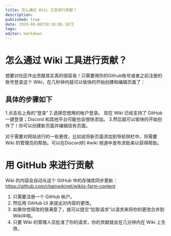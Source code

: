 ```yaml
---
title: 怎么通过 Wiki 工具进行贡献？
description: 
published: true
date: 2020-09-06T10:10:06.187Z
tags: 
editor: markdown
---
```


# 怎么通过 Wiki 工具进行贡献？

想要对社区作出贡献其实真的很容易！只需要用你的Github账号或者之前注册的账号登录这个 Wiki，在几秒钟内就可以愉快的开始创建和编辑页面了：

## 具体的步骤如下

1.点击右上角的“登录”
2.选择您想用的帐户登录。 现在 Wiki 已经支持了 GitHub 一键登录；Discord 和其他平台可能也会很快添加。
3.然后就可以愉快的开始创作了！你可以创建新页面并编辑现有页面。

对于需要对网站进行的一些更改，比如说将新页面添加到导航侧栏中，将需要 Wiki 的管理员的帮助。可以在Discord的 #wiki 频道中发布求助来以获得帮助。


# 用 GitHub 来进行贡献

Wiki 的内容会自动与这个 GitHub 中的存储库同步更新：https://github.com/chainwikinet/wikijs-farm-content

1. 只需要注册一个 GitHub 帐户。
2. 然后用 GitHub UI 来提出对内容的更改。
3. 如果你觉得改的很满意了，就可以提交“拉取请求”以请求来将你的更改合并到Wiki中啦。
4. 只要 Wiki 的管理人员批准了你的请求，你的贡献就会在几分钟内在 Wiki 上生效。